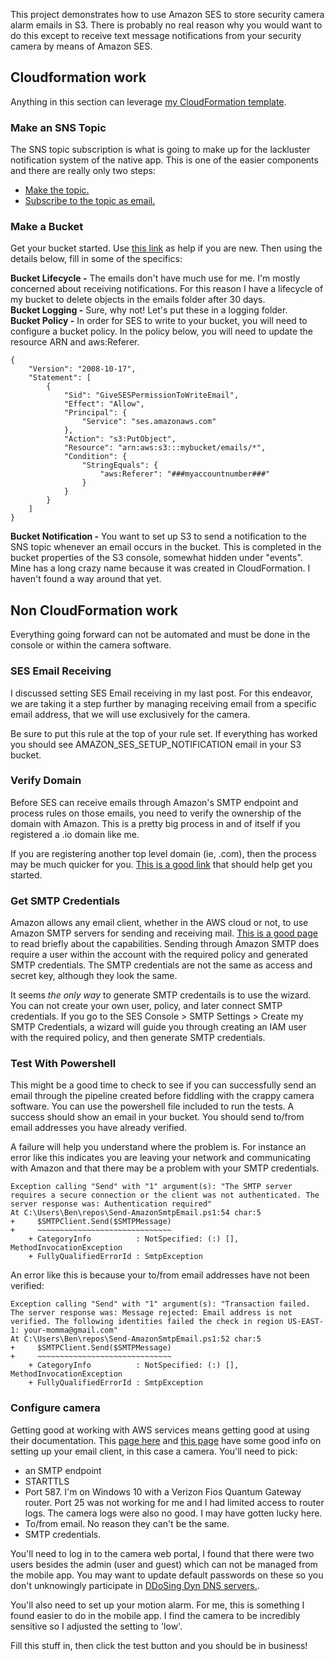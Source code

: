This project demonstrates how to use Amazon SES to store security camera alarm emails in S3. There is probably no real reason why you would want to do this except to receive text message notifications from your security camera by means of Amazon SES.

## Cloudformation work

Anything in this section can leverage [my CloudFormation template](https://github.com/TheRealBenForce/cam2s3).

### Make an SNS Topic
The SNS topic subscription is what is going to make up for the lackluster notification system of the native app. This is one of the easier components and there are really only two steps:

* [Make the topic.](http://docs.aws.amazon.com/sns/latest/dg/CreateTopic.html)
* [Subscribe to the topic as email.](http://docs.aws.amazon.com/sns/latest/dg/SubscribeTopic.html)

### Make a Bucket
Get your bucket started. Use [this link](http://docs.aws.amazon.com/AmazonS3/latest/gsg/CreatingABucket.html) as help if you are new. Then using the details below, fill in some of the specifics:

**Bucket Lifecycle -** The emails don't have much use for me. I'm mostly concerned about receiving notifications. For this reason I have a lifecycle of my bucket to delete objects in the emails folder after 30 days.  
**Bucket Logging -** Sure, why not! Let's put these in a logging folder.  
**Bucket Policy -** In order for SES to write to your bucket, you will need to configure a bucket policy. In the policy below, you will need to update the resource ARN and aws:Referer.  

```
{
    "Version": "2008-10-17",
    "Statement": [
        {
            "Sid": "GiveSESPermissionToWriteEmail",
            "Effect": "Allow",
            "Principal": {
                "Service": "ses.amazonaws.com"
            },
            "Action": "s3:PutObject",
            "Resource": "arn:aws:s3:::mybucket/emails/*",
            "Condition": {
                "StringEquals": {
                    "aws:Referer": "###myaccountnumber###"
                }
            }
        }
    ]
}
```

**Bucket Notification -** You want to set up S3 to send a notification to the SNS topic whenever an email occurs in the bucket. This is completed in the bucket properties of the S3 console, somewhat hidden under "events". Mine has a long crazy name because it was created in CloudFormation. I haven't found a way around that yet.

## Non CloudFormation work
Everything going forward can not be automated and must be done in the console or within the camera software.

### SES Email Receiving
I discussed setting SES Email receiving in my last post. For this endeavor, we are taking it a step further by managing receiving email from a specific email address, that we will use exclusively for the camera.

Be sure to put this rule at the top of your rule set. If everything has worked you should see AMAZON_SES_SETUP_NOTIFICATION email in your S3 bucket.

### Verify Domain
Before SES can receive emails through Amazon's SMTP endpoint and process rules on those emails, you need to verify the ownership of the domain with Amazon. This is a pretty big process in and of itself if you registered a .io domain like me.

If you are registering another top level domain (ie, .com), then the process may be much quicker for you. [This is a good link](http://docs.aws.amazon.com/ses/latest/DeveloperGuide/verify-domain-procedure.html) that should help get you started.

### Get SMTP Credentials
Amazon allows any email client, whether in the AWS cloud or not, to use Amazon SMTP servers for sending and receiving mail. [This is a good page](http://docs.aws.amazon.com/ses/latest/DeveloperGuide/send-email-smtp.html) to read briefly about the capabilities. Sending through Amazon SMTP does require a user within the account with the required policy and generated SMTP credentials. The SMTP credentials are not the same as access and secret key, although they look the same.

It seems *the only way* to generate SMTP credentails is to use the wizard. You can not create your own user, policy, and later connect SMTP credentials. If you go to the SES Console > SMTP Settings > Create my SMTP Credentials, a wizard will guide you through creating an IAM user with the required policy, and then generate SMTP credentials.

### Test With Powershell
This might be a good time to check to see if you can successfully send an email through the pipeline created before fiddling with the crappy camera software. You can use the powershell file included to run the tests. A success should show an email in your bucket. You should send to/from email addresses you have already verified.

A failure will help you understand where the problem is. For instance an error like this indicates you are leaving your network and communicating with Amazon and that there may be a problem with your SMTP credentials.

```
Exception calling "Send" with "1" argument(s): "The SMTP server requires a secure connection or the client was not authenticated. The server response was: Authentication required"
At C:\Users\Ben\repos\Send-AmazonSmtpEmail.ps1:54 char:5
+     $SMTPClient.Send($SMTPMessage)
+     ~~~~~~~~~~~~~~~~~~~~~~~~~~~~~~
    + CategoryInfo          : NotSpecified: (:) [], MethodInvocationException
    + FullyQualifiedErrorId : SmtpException
```

An error like this is because your to/from email addresses have not been verified:

```
Exception calling "Send" with "1" argument(s): "Transaction failed. The server response was: Message rejected: Email address is not verified. The following identities failed the check in region US-EAST-1: your-momma@gmail.com"
At C:\Users\Ben\repos\Send-AmazonSmtpEmail.ps1:52 char:5
+     $SMTPClient.Send($SMTPMessage)
+     ~~~~~~~~~~~~~~~~~~~~~~~~~~~~~~
    + CategoryInfo          : NotSpecified: (:) [], MethodInvocationException
    + FullyQualifiedErrorId : SmtpException
```


### Configure camera
Getting good at working with AWS services means getting good at using their documentation. This [page here](http://docs.aws.amazon.com/ses/latest/DeveloperGuide/send-email-smtp.html) and [this page](http://docs.aws.amazon.com/ses/latest/DeveloperGuide/smtp-connect.html) have some good info on setting up your email client, in this case a camera. You'll need to pick:

* an SMTP endpoint
* STARTTLS
* Port 587. I'm on Windows 10 with a Verizon Fios Quantum Gateway router. Port 25 was not working for me and I had limited access to router logs. The camera logs were also no good. I may have gotten lucky here.
* To/from email. No reason they can't be the same.
* SMTP credentials.

You'll need to log in to the camera web portal, I found that there were two users besides the admin (user and guest) which can not be managed from the mobile app. You may want to update default passwords on these so you don't unknowingly participate in [DDoSing Dyn DNS servers.](https://dyn.com/blog/dyn-statement-on-10212016-ddos-attack/).

You'll also need to set up your motion alarm. For me, this is something I found easier to do in the mobile app. I find the camera to be incredibly sensitive so I adjusted the setting to 'low'.

Fill this stuff in, then click the test button and you should be in business!
